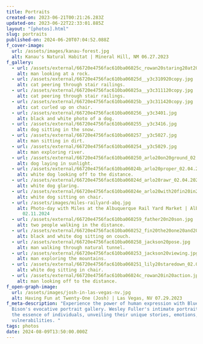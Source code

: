 ```yaml
---
title: Portraits
created-on: 2023-06-21T00:21:26.283Z
updated-on: 2023-06-22T22:33:01.885Z
layout: "[photos].html"
slug: portraits
published-on: 2024-06-20T07:04:52.088Z
f_cover-image:
  url: /assets/images/kanau-forest.jpg
  alt: Kanau's Natural Habitat | Mineral Hill, NM 06.27.2023
f_gallery:
  - url: /assets/external/66720e4756fac610ba06025c_rowan20staring20at20a20rock.jpg
    alt: man looking at a rock.
  - url: /assets/external/66720e4756fac610ba06025d__y3c310920copy.jpg
    alt: cat peering through stair railings.
  - url: /assets/external/66720e4756fac610ba06025a__y3c311120copy.jpg
    alt: cat peering through stair railings.
  - url: /assets/external/66720e4756fac610ba06025b__y3c311420copy.jpg
    alt: cat curled up on chair.
  - url: /assets/external/66720e4756fac610ba060256__y3c3401.jpg
    alt: black and white photo of a dog.
  - url: /assets/external/66720e4756fac610ba060255__y3c3416.jpg
    alt: dog sitting in the snow.
  - url: /assets/external/66720e4756fac610ba060257__y3c5027.jpg
    alt: man sitting in dirt.
  - url: /assets/external/66720e4756fac610ba060254__y3c5029.jpg
    alt: man exploring river.
  - url: /assets/external/66720e4756fac610ba060250_arlo20on20ground_02.04.2023.jpg
    alt: dog laying in sunlight.
  - url: /assets/external/66720e4756fac610ba06024b_arlo20proper_02.04.2023.jpg
    alt: white dog looking off to the distance.
  - url: /assets/external/66720e4756fac610ba06024d_arlo20rawr_02.04.2023(bw).jpg
    alt: white dog glaring.
  - url: /assets/external/66720e4756fac610ba06024e_arlo20with20fin20in20background_02.04.2023.jpg
    alt: white dog sitting on chair.
  - url: /assets/images/miles-railyard-abq.jpg
    alt: Photo-day with Miles at the Albuquerque Rail Yard Market | Albuquerque, NM
      02.11.2024
  - url: /assets/external/66720e4756fac610ba060259_father20n20son.jpg
    alt: two people walking in the distance.
  - url: /assets/external/66720e4756fac610ba060252_fin20the20one20and20only_02.04.2023.jpg
    alt: black and white dog sitting on couch.
  - url: /assets/external/66720e4756fac610ba060258_jackson20pose.jpg
    alt: man walking through natural tunnel.
  - url: /assets/external/66720e4756fac610ba060253_jackson20viewing.jpg
    alt: man exploring the mountains.
  - url: /assets/external/66720e4756fac610ba060251_lily20staredown_02.04.2023.jpg
    alt: white dog sitting in chair.
  - url: /assets/external/66720e4756fac610ba06024c_rowan20in20action.jpg
    alt: man looking off to the distance.
f_open-graph-image:
  url: /assets/images/josh-in-las-vegas-nv.jpg
  alt: Having Fun at Twenty-One (Josh) | Las Vegas, NV 07.29.2023
f_meta-description: "Experience the power of human expression with Blue Eye
  Bison's evocative portrait gallery. Wesley Fuller's intimate portraits capture
  the essence of individuals, unveiling their unique stories, emotions, and
  vulnerabilities. "
tags: photos
date: 2024-08-09T13:50:00.000Z
---
```


